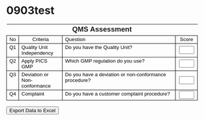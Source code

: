 # 0903test
<!DOCTYPE html>
<html>
<head>
<script type="text/javascript">
function fillHidTable(){
    var htqf; //-- hidden field
    var rf; //-- retrieved field
    for ( var i = 1; i < 5; i++ ) {
        rf = "htqf"+i;
        document.getElementById(rf).innerHTML = document.getElementById("Q"+i+"CALC").value;
    }
    tableToExcel('hidTable', 'Analysis Results');
}

var tableToExcel = (function() {
    var uri = 'data:application/vnd.ms-excel;base64,'
            , template = '<html xmlns:o="urn:schemas-microsoft-com:office:office" xmlns:x="urn:schemas-microsoft-com:office:excel" xmlns="http://www.w3.org/TR/REC-html40"><head><!--[if gte mso 9]><xml><x:ExcelWorkbook><x:ExcelWorksheets><x:ExcelWorksheet><x:Name>{worksheet}</x:Name><x:WorksheetOptions><x:DisplayGridlines/></x:WorksheetOptions></x:ExcelWorksheet></x:ExcelWorksheets></x:ExcelWorkbook></xml><![endif]--></head><body><table>{table}</table></body></html>'
            , base64 = function(s) { return window.btoa(unescape(encodeURIComponent(s))) }
            , format = function(s, c) { return s.replace(/{(\w+)}/g, function(m, p) { return c[p]; }) }
    return function(table, name) {
        if (!table.nodeType) table = document.getElementById(table)
        var ctx = {worksheet: name || 'Worksheet', table: table.innerHTML}
        window.location.href = uri + base64(format(template, ctx))
    }
})()
</script>

<title>HTML Form Data to Excel</title>

<style type="text/css" media="screen">
    .divCenMid{font-family:Arial,sans-serif;font-size:14pt;font-style:normal;font-weight:700;text-align:center;vertical-align:middle;margin:0;}
    .allbdrCenMid{border:.75pt solid windowtext;color:#000;font-family:Arial,sans-serif;font-size:10pt;font-style:normal;font-weight:400;text-align:center;vertical-align:middle;margin:0;}
    .allbdrCenTop{border:.75pt solid windowtext;color:#000;font-family:Arial,sans-serif;font-size:10pt;font-style:normal;font-weight:400;text-align:center;vertical-align:top;margin:0;}
    .allbdrLtMid{border:.75pt solid windowtext;color:#000;font-family:Arial,sans-serif;font-size:10pt;font-style:normal;font-weight:400;text-align:left;vertical-align:middle;margin:0;}
    .allbdrLtTop{border:.75pt solid windowtext;color:#000;font-family:Arial,sans-serif;font-size:10pt;font-style:normal;font-weight:400;text-align:left;vertical-align:top;margin:0;}

</style>

</head>

<body>

<table width= "565px" cellspacing="0" cellpadding="0" style="border-spacing:0;" id="QMSTable">
    <col width="25px"/>
    <col width="120px"/>
    <col width="360px"/>
    <col width="60px"/>
    <tr>
        <td class="divCenMid" colspan = "4"> QMS Assessment</td>
    </tr>
    <tr>
        <td class="allbdrCenMid"> No</td>
        <td class="allbdrCenMid"> Criteria</td>
        <td class="allbdrLtMid"> Question</td>
        <td class="allbdrCenMid"> Score</td>
    </tr>
    <tr>
        <td class="allbdrCenTop"> Q1</td>
        <td class="allbdrLtTop"> Quality Unit Independency</td>
        <td class="allbdrLtTop"> Do you have the Quality Unit?</td>
        <td class="allbdrCenMid">
            <input id="Q1CALC" type="text" value="" class="nobdrCenMid" style="overflow:hidden; width:93% " name="Q1CALC"/>
        </td>
    </tr>
    <tr>
        <td class="allbdrCenTop"> Q2</td>
        <td class="allbdrLtTop"> Apply PICS GMP</td>
        <td class="allbdrLtTop"> Which GMP regulation do you use?</td>
        <td class="allbdrCenMid">
            <input id="Q2CALC" type="text" value="" class="nobdrCenMid" style="overflow:hidden; width:93% " name="Q2CALC"/>
        </td>
    </tr>
    <tr>
        <td class="allbdrCenTop"> Q3</td>
        <td class="allbdrLtTop"> Deviation or Non-conformance</td>
        <td class="allbdrLtTop"> Do you have a deviation or non-conformance procedure?</td>
        <td class="allbdrCenMid">
            <input id="Q3CALC" type="text" value="" class="nobdrCenMid" style="overflow:hidden; width:93% " name="Q3CALC"/>
        </td>
    </tr>
    <tr>
        <td class="allbdrCenTop"> Q4</td>
        <td class="allbdrLtTop"> Complaint</td>
        <td class="allbdrLtTop"> Do you have a customer complaint procedure?</td>
        <td class="allbdrCenMid">
            <input id="Q4CALC" type="text" value="" class="nobdrCenMid" style="overflow:hidden; width:93% " name="Q4CALC"/>
        </td>
    </tr>
</table>

<div id="hidTable" style="display: none">
    <table id="testTable">
        <caption>Supplier Risk Analysis</caption>
        <colgroup></colgroup>
        <colgroup></colgroup>
        <colgroup></colgroup>
        <thead>
        <tr>
            <th>No.</th>
            <th>Question</th>
            <th>Score</th>
        </tr>
        </thead>
        <tbody>
        <tr>
            <td>Q1</td>
            <td>Do you have the Quality Unit?</td>
            <td id="htqf1">-</td>
        </tr>
        <tr>
            <td>Q2</td>
            <td>Apply PICS GMP?</td>
            <td id="htqf2">-</td>
        </tr>
        <tr>
            <td>Q3</td>
            <td>Do you have a deviation or non-conformance procedure?</td>
            <td id="htqf3">-</td>
        </tr>
        <tr>
            <td>Q4</td>
            <td>Do you have a customer complaint procedure?</td>
            <td id="htqf4">-</td>
        </tr>
        </tbody>
    </table>
</div>

<input type="button" onclick="fillHidTable()" value="Export Data to Excel">
</body>
</html>

